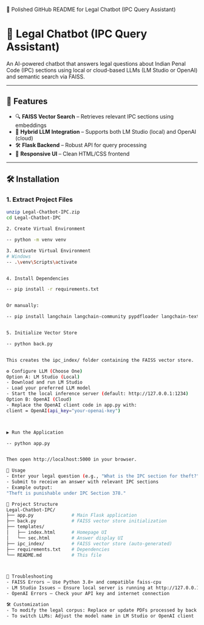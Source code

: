 🧾 Polished GitHub README for Legal Chatbot (IPC Query Assistant)

# 🧠 Legal Chatbot (IPC Query Assistant)

An AI-powered chatbot that answers legal questions about Indian Penal Code (IPC) sections using local or cloud-based LLMs (LM Studio or OpenAI) and semantic search via FAISS.

---

## 🚀 Features

- 🔍 **FAISS Vector Search** – Retrieves relevant IPC sections using embeddings
- 🤖 **Hybrid LLM Integration** – Supports both LM Studio (local) and OpenAI (cloud)
- 🛠️ **Flask Backend** – Robust API for query processing
- 🎨 **Responsive UI** – Clean HTML/CSS frontend

---

## 🛠️ Installation

### 1. Extract Project Files
```bash
unzip Legal-Chatbot-IPC.zip
cd Legal-Chatbot-IPC

2. Create Virtual Environment

-- python -m venv venv

3. Activate Virtual Environment
# Windows
-- .\venv\Scripts\activate


4. Install Dependencies

-- pip install -r requirements.txt


Or manually:

-- pip install langchain langchain-community pypdfloader langchain-text-splitters sentence-transformers faiss-cpu flask openai


5. Initialize Vector Store

-- python back.py


This creates the ipc_index/ folder containing the FAISS vector store.

⚙️ Configure LLM (Choose One)
Option A: LM Studio (Local)
- Download and run LM Studio
- Load your preferred LLM model
- Start the local inference server (default: http://127.0.0.1:1234)
Option B: OpenAI (Cloud)
- Replace the OpenAI client code in app.py with:
client = OpenAI(api_key="your-openai-key")



▶️ Run the Application

-- python app.py


Then open http://localhost:5000 in your browser.

💬 Usage
- Enter your legal question (e.g., "What is the IPC section for theft?")
- Submit to receive an answer with relevant IPC sections
- Example output:
"Theft is punishable under IPC Section 378."

📁 Project Structure
Legal-Chatbot-IPC/
├── app.py              # Main Flask application
├── back.py             # FAISS vector store initialization
├── templates/
│   ├── index.html      # Homepage UI
│   └── sec.html        # Answer display UI
├── ipc_index/          # FAISS vector store (auto-generated)
├── requirements.txt    # Dependencies
└── README.md           # This file



🧩 Troubleshooting
- FAISS Errors – Use Python 3.8+ and compatible faiss-cpu
- LM Studio Issues – Ensure local server is running at http://127.0.0.1:1234
- OpenAI Errors – Check your API key and internet connection

🛠️ Customization
- To modify the legal corpus: Replace or update PDFs processed by back.py
- To switch LLMs: Adjust the model name in LM Studio or OpenAI client





